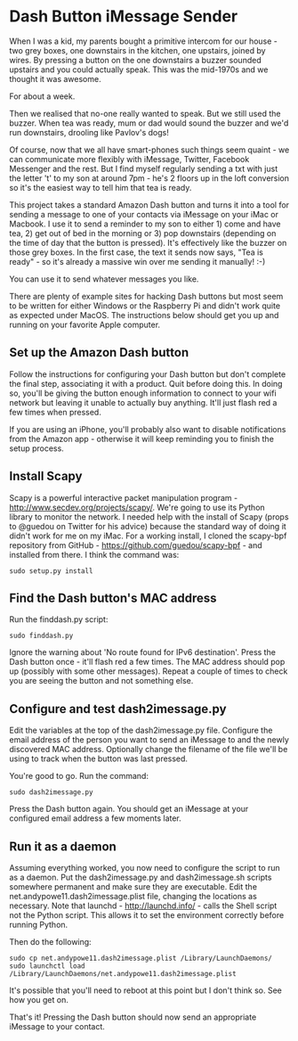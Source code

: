# Dash Button iMessage Sender

When I was a kid, my parents bought a primitive
intercom for our house - two grey boxes, one downstairs in the kitchen, one upstairs,
joined by wires. By pressing a button on the one downstairs a buzzer sounded upstairs and you could actually speak.
This was the mid-1970s and we thought it was awesome.

For about a week.

Then we realised that no-one really wanted to speak. But we still used the buzzer. When tea was ready, mum
or dad would sound the buzzer and we'd run downstairs, drooling like Pavlov's dogs!

Of course, now that we all have smart-phones such things seem quaint - we can communicate more flexibly with iMessage,
Twitter, Facebook Messenger and the rest. But I find myself regularly sending a txt with just the letter 't' to my son at
around 7pm - he's 2 floors up in the loft conversion so it's the easiest way to tell him that tea is ready.

This project takes a standard Amazon Dash button and turns it into a tool for sending a message to
one of your contacts via iMessage on your iMac or Macbook. I use it to send a reminder to my son to either 1) come and have tea,
2) get out of bed in the morning or 3) pop downstairs (depending on the time of day that the button is pressed). It's
effectively like the buzzer on those grey boxes. In the first case, the text it sends now says, "Tea is ready" - so
it's already a massive win over me sending it manually! :-)

You can use it to send whatever messages you like.

There are plenty of example sites for hacking Dash buttons but most seem to be written for either Windows
or the Raspberry Pi and didn't work quite as expected under MacOS. The instructions below should get you up and
running on your favorite Apple computer.

## Set up the Amazon Dash button

Follow the instructions for configuring your Dash button but don't complete the final step, associating it with
a product. Quit before doing this. In doing so, you'll be giving the button enough information to connect to your
wifi network but leaving it unable to actually buy anything. It'll just flash red a few times when pressed.

If you are using an iPhone, you'll probably also want to disable notifications from the Amazon app -
otherwise it will keep reminding you to finish the setup process.

## Install Scapy

Scapy is a powerful interactive packet manipulation program - http://www.secdev.org/projects/scapy/. We're going to use
its Python library to monitor the network. I needed help with the install of Scapy (props to @guedou on Twitter for his advice)
because the standard way of doing it didn't work for me on my iMac.
For a working install, I cloned the scapy-bpf repository from GitHub -
https://github.com/guedou/scapy-bpf - and installed from there. I think the command was:

    sudo setup.py install

## Find the Dash button's MAC address

Run the finddash.py script:

    sudo finddash.py

Ignore the warning about 'No route found for IPv6 destination'. Press the Dash button once - it'll flash red a few times. The
MAC address should pop up (possibly with some other messages).
Repeat a couple of times to check you are seeing the button
and not something else.

## Configure and test dash2imessage.py

Edit the variables at the top of the dash2imessage.py file. Configure the email address of the person you want to
send an iMessage to and the newly discovered MAC address. Optionally change the filename of the file we'll be using to
track when the button was last pressed.

You're good to go. Run the command:

    sudo dash2imessage.py

Press the Dash button again. You should get an iMessage at your configured email address a few moments later.

## Run it as a daemon

Assuming everything worked, you now need to configure the script to run as a daemon. Put
the dash2imessage.py and dash2imessage.sh scripts somewhere permanent and make sure they are executable.
Edit the net.andypowe11.dash2imessage.plist file, changing the locations as necessary.
Note that launchd - http://launchd.info/ - calls the Shell script not the Python script. This allows it to set the environment
correctly before running Python.

Then do the following:

    sudo cp net.andypowe11.dash2imessage.plist /Library/LaunchDaemons/
    sudo launchctl load /Library/LaunchDaemons/net.andypowe11.dash2imessage.plist

It's possible that you'll need to reboot at this point but I don't think so. See how you get on.

That's it! Pressing the Dash button should now send an appropriate iMessage to your contact.
